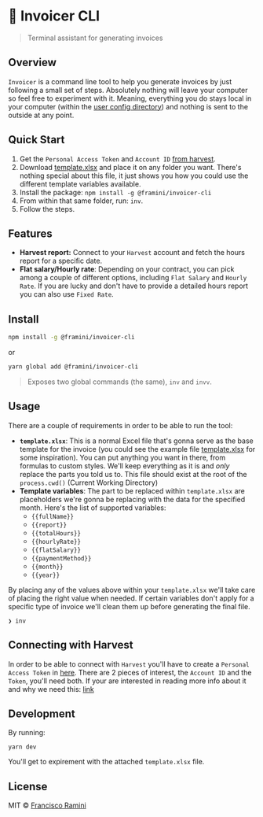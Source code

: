 # 🧾 Invoicer CLI
> Terminal assistant for generating invoices

## Overview
`Invoicer` is a command line tool to help you generate invoices by just following a small set of steps. Absolutely nothing will leave your computer so feel free to experiment with it. Meaning, everything you do stays local in your computer (within the [user config directory](https://github.com/sindresorhus/env-paths#pathsconfig)) and nothing is sent to the outside at any point.

## Quick Start
1. Get the `Personal Access Token` and `Account ID` [from harvest](https://help.getharvest.com/api-v2/authentication-api/authentication/authentication/#personal-access-tokens).
1. Download [template.xlsx](template.xlsx) and place it on any folder you want. There's nothing special about this file, it just shows you how you could use the different template variables available.
1. Install the package: `npm install -g @framini/invoicer-cli`
1. From within that same folder, run: `inv`.
1. Follow the steps.

## Features
- **Harvest report:** Connect to your `Harvest` account and fetch the hours report for a specific date.
- **Flat salary/Hourly rate**: Depending on your contract, you can pick among a couple of different options, including `Flat Salary` and `Hourly Rate`. If you are lucky and don't have to provide a detailed hours report you can also use `Fixed Rate`.

## Install

```bash
npm install -g @framini/invoicer-cli
```

or

```bash
yarn global add @framini/invoicer-cli
```

> Exposes two global commands (the same), `inv` and `invv`.

## Usage
There are a couple of requirements in order to be able to run the tool:
- **`template.xlsx`**: This is a normal Excel file that's gonna serve as the base template for the invoice (you could see the example file [template.xlsx](template.xlsx) for some inspiration). You can put anything you want in there, from formulas to custom styles. We'll keep everything as it is and *only* replace the parts you told us to. This file should exist at the root of the `process.cwd()` (Current Working Directory)
- **Template variables**: The part to be replaced within `template.xlsx` are placeholders we're gonna be replacing with the data for the specified month. Here's the list of supported variables:
  - `{{fullName}}`
  - `{{report}}`
  - `{{totalHours}}`
  - `{{hourlyRate}}`
  - `{{flatSalary}}`
  - `{{paymentMethod}}`
  - `{{month}}`
  - `{{year}}`

By placing any of the values above within your `template.xlsx` we'll take care of placing the right value when needed. If certain variables don't apply for a specific type of invoice we'll clean them up before generating the final file.

```
❯ inv
```

## Connecting with Harvest
In order to be able to connect with `Harvest` you'll have to create a `Personal Access Token` in [here](https://id.getharvest.com/developers). There are 2 pieces of interest, the `Account ID` and the `Token`, you'll need both. If your are interested in reading more info about it and why we need this: [link](https://help.getharvest.com/api-v2/authentication-api/authentication/authentication/#personal-access-tokens)

## Development

By running:

`yarn dev`

You'll get to expirement with the attached `template.xlsx` file.

## License

MIT © [Francisco Ramini](https://github.com/framini)
